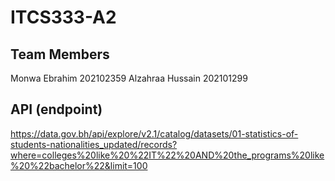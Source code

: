 # ITCS333-A2

## Team Members
Monwa Ebrahim 202102359
Alzahraa Hussain 202101299

## API (endpoint)
https://data.gov.bh/api/explore/v2.1/catalog/datasets/01-statistics-of-students-nationalities_updated/records?where=colleges%20like%20%22IT%22%20AND%20the_programs%20like%20%22bachelor%22&limit=100